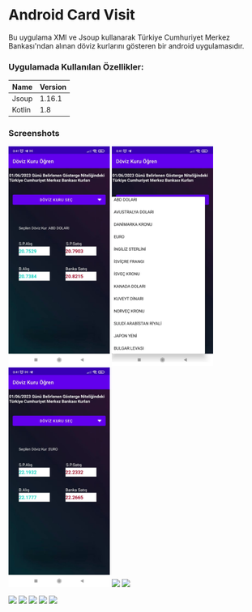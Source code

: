 # Android Card Visit
<p> 
Bu uygulama XMl ve Jsoup kullanarak Türkiye Cumhuriyet Merkez Bankası'ndan alınan döviz kurlarını gösteren bir android uygulamasıdır.
              
### Uygulamada Kullanılan Özellikler:
                    
Name  | Version
------------- | -------------
Jsoup  | 1.16.1
Kotlin  | 1.8
</p>

### Screenshots
<p>
<a href="https://github.com/BunyaminKiremit/android_doviz_kuru_app/blob/main/images/1.jpeg" target="_blank">
<img src="https://github.com/BunyaminKiremit/android_doviz_kuru_app/blob/main/images/1.jpeg" width="200" style="max-width:100%;"></a>
<a href="https://github.com/BunyaminKiremit/android_doviz_kuru_app/blob/main/images/2.jpeg" target="_blank">
<img src="https://github.com/BunyaminKiremit/android_doviz_kuru_app/blob/main/images/2.jpeg" width="200" style="max-width:100%;"></a>
<a href="https://github.com/BunyaminKiremit/android_doviz_kuru_app/blob/main/images/3.jpeg" target="_blank">
<img src="https://github.com/BunyaminKiremit/android_doviz_kuru_app/blob/main/images/3.jpeg" width="200" style="max-width:100%;"></a>
<a href="https://github.com/BunyaminKiremit/android_doviz_kuru_app/blob/main/images/4.jpeg" target="_blank">
<img src="https://github.com/BunyaminKiremit/android_doviz_kuru_app/blob/main/images/4.jpeg" width="200" style="max-width:100%;"></a>
<a href="https://github.com/BunyaminKiremit/android_doviz_kuru_app/blob/main/images/5.jpeg" target="_blank">
<img src="https://github.com/BunyaminKiremit/android_doviz_kuru_app/blob/main/images/5.jpeg" width="200" style="max-width:100%;"></a>
</p>
<p> 
<a href="https://github.com/BunyaminKiremit/android_doviz_kuru_app/blob/main/images/6.jpeg" target="_blank">
<img src="https://github.com/BunyaminKiremit/android_doviz_kuru_app/blob/main/images/6.jpeg" width="200" style="max-width:100%;"></a>
<a href="https://github.com/BunyaminKiremit/android_doviz_kuru_app/blob/main/images/7.jpeg" target="_blank">
<img src="https://github.com/BunyaminKiremit/android_doviz_kuru_app/blob/main/images/7.jpeg" width="200" style="max-width:100%;"></a>
<a href="https://github.com/BunyaminKiremit/android_doviz_kuru_app/blob/main/images/8.jpeg" target="_blank">
<img src="https://github.com/BunyaminKiremit/android_doviz_kuru_app/blob/main/images/8.jpeg" width="200" style="max-width:100%;"></a>
<a href="https://github.com/BunyaminKiremit/android_doviz_kuru_app/blob/main/images/9.jpeg" target="_blank">
<img src="https://github.com/BunyaminKiremit/android_doviz_kuru_app/blob/main/images/9.jpeg" width="200" style="max-width:100%;"></a>
<a href="https://github.com/BunyaminKiremit/android_doviz_kuru_app/blob/main/images/10.jpeg" target="_blank">
<img src="https://github.com/BunyaminKiremit/android_doviz_kuru_app/blob/main/images/10.jpeg" width="200" style="max-width:100%;"></a>
</p>
